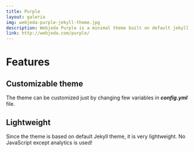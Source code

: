 ```yaml
---
title: Purple
layout: galeria
img: webjeda-purple-jekyll-theme.jpg
description: Webjeda Purple is a minimal theme built on default jekyll theme. It is very light highly customizable. Suitable for minimal blogs.
link: http://webjeda.com/purple/
---
```


# Features

## Customizable theme
The theme can be customized just by changing few variables in **_config.yml_** file.

## Lightweight
Since the theme is based on default Jekyll theme, it is very lightweight. No JavaScript except analytics is used!
